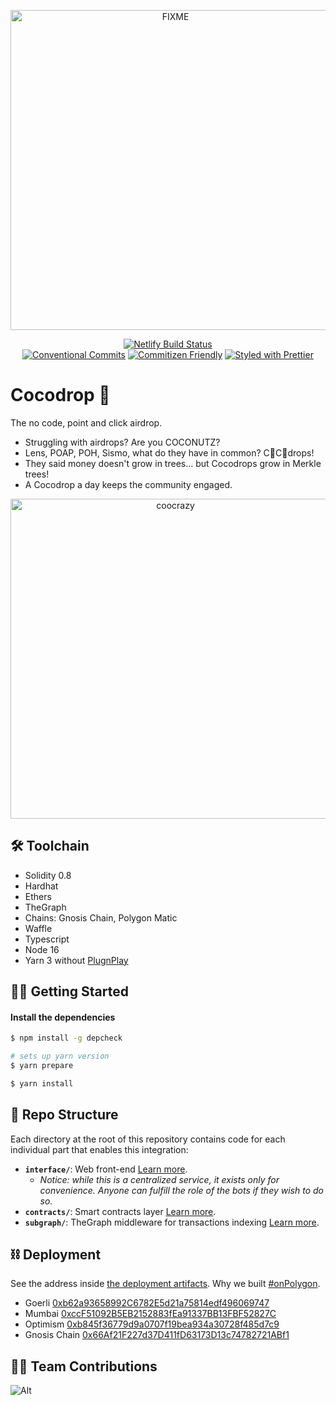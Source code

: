 <p align="center">
  <a href="https://cocodrop.netlify.app">
    <img alt="FIXME" src="https://raw.githubusercontent.com/kleros-crime-syndicate/cocodrop/master/docs/cocodrop.svg" width="512">
  </a>
</p>

<p align="center">
  <a href="https://app.netlify.com/sites/cocodrop/deploys"><img src="https://api.netlify.com/api/v1/badges/4c35592a-bbba-4c08-860a-7c83bb80314c/deploy-status" alt="Netlify Build Status"></a>
  </br>
  <a href="https://conventionalcommits.org"><img src="https://img.shields.io/badge/Conventional%20Commits-1.0.0-yellow.svg" alt="Conventional Commits"></a>
  <a href="http://commitizen.github.io/cz-cli/"><img src="https://img.shields.io/badge/commitizen-friendly-brightgreen.svg" alt="Commitizen Friendly"></a>
  <a href="https://github.com/prettier/prettier"><img src="https://img.shields.io/badge/styled_with-prettier-ff69b4.svg" alt="Styled with Prettier"></a>
</p>

# Cocodrop 🥥

The no code, point and click airdrop.

- Struggling with airdrops? Are you COCONUTZ?
- Lens, POAP, POH, Sismo, what do they have in common? C🥥C🥥drops!
- They said money doesn't grow in trees... but Cocodrops grow in Merkle trees!
- A Cocodrop a day keeps the community engaged.

<p align="center">

<img alt="coocrazy" src="https://cocodrop.netlify.app/parachute-coconut.9b30429d.webp" width="512">

</p>

🛠 Toolchain
-----

- Solidity 0.8
- Hardhat
- Ethers
- TheGraph
- Chains: Gnosis Chain, Polygon Matic
- Waffle
- Typescript
- Node 16
- Yarn 3 without [PlugnPlay](https://yarnpkg.com/getting-started/migration/#switching-to-plugnplay)


🏃‍♂️ Getting Started
-----

#### Install the dependencies

```bash
$ npm install -g depcheck

# sets up yarn version
$ yarn prepare

$ yarn install
```

📂 Repo Structure
-----

Each directory at the root of this repository contains code for each individual part that enables this integration:

- **`interface/`**: Web front-end [Learn more](interface/README.md).
  - *Notice: while this is a centralized service, it exists only for convenience. Anyone can fulfill the role of the bots if they wish to do so.*
- **`contracts/`**: Smart contracts layer [Learn more](contracts/README.md).
- **`subgraph/`**: TheGraph middleware for transactions indexing [Learn more](subgraph/README.md).

⛓ Deployment
-----

See the address inside [the deployment artifacts](contracts/deployments). Why we built [#onPolygon](https://twitter.com/ndreimvp/status/1579059106929053697?s=20&t=iM_ys7AR4pdn1DANols7xA).

- Goerli [0xb62a93658992C6782E5d21a75814edf496069747](https://goerli.etherscan.io/address/0xb62a93658992C6782E5d21a75814edf496069747#code)
- Mumbai [0xccF51092B5EB2152883fEa91337BB13FBF52827C](https://mumbai.polygonscan.com/address/0xccF51092B5EB2152883fEa91337BB13FBF52827C#code)
- Optimism [0xb845f36779d9a0707f19bea934a30728f485d7c9](https://optimistic.etherscan.io/address/0xb845f36779d9a0707f19bea934a30728f485d7c9#code)
- Gnosis Chain [0x66Af21F227d37D411fD63173D13c74782721ABf1](https://gnosisscan.io/address/0x66Af21F227d37D411fD63173D13c74782721ABf1#code)

👨‍💻 Team Contributions
-----
![Alt](https://repobeats.axiom.co/api/embed/2cda6ef18e39cc65fc2ab6845e1792b50daf96aa.svg "Repobeats analytics image")

